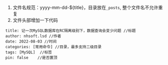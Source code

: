 1. 文件名规范：yyyy-mm-dd-${title}，目录放在`_posts`, 整个文件名不允许重复
2. 文件头部增加一下代码
```
title: 记一次MySQL数据库在RC隔离级别下，数据查询会变少问题 //标题
author: nhsoft.lsd //作者
date: 2022-08-03 //时间
categories: [常用命令] //目录，最多支持二级目录
tags: [MySQL]  //标签
pin: false    //是否置顶
```
